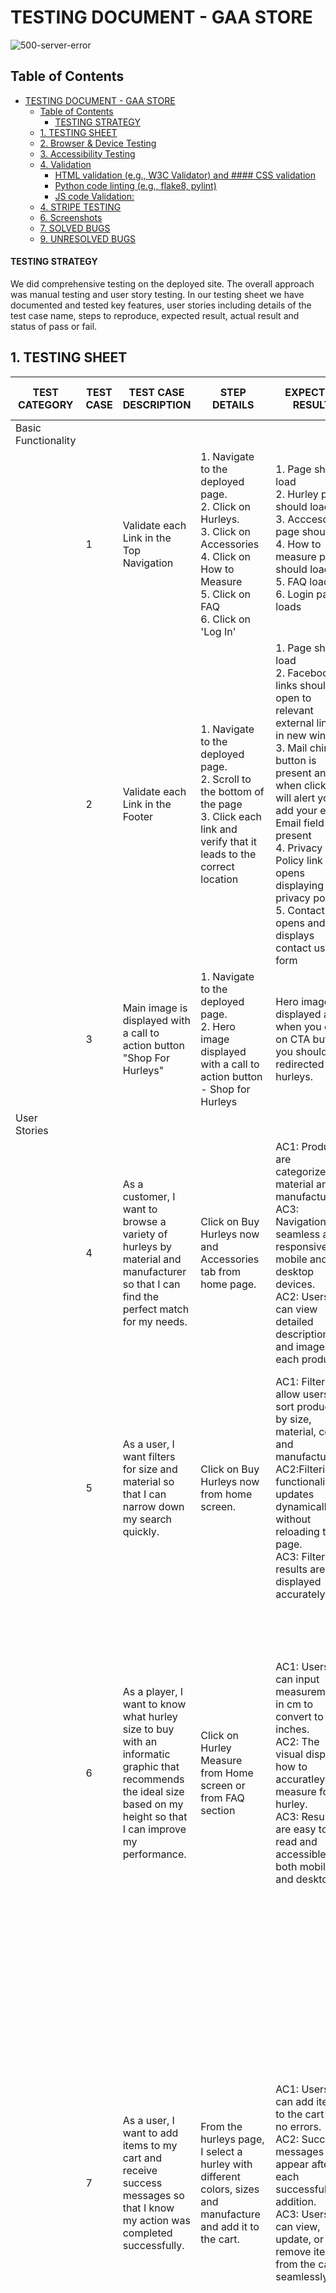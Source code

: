 # TESTING DOCUMENT - GAA STORE 

![500-server-error](https://github.com/user-attachments/assets/4e37eacd-de17-4cab-8df1-4613e7519633)


 
## Table of Contents

- [TESTING DOCUMENT - GAA STORE](#testing-document---gaa-store)
  - [Table of Contents](#table-of-contents)
      - [TESTING STRATEGY](#testing-strategy)
  - [1. TESTING SHEET](#1-testing-sheet)
  - [2. Browser \& Device Testing](#2-browser--device-testing)
  - [3. Accessibility Testing](#3-accessibility-testing)
  - [4. Validation](#4-validation)
      - [HTML validation (e.g., W3C Validator) and #### CSS validation](#html-validation-eg-w3c-validator-and--css-validation)
      - [Python code linting (e.g., flake8, pylint)](#python-code-linting-eg-flake8-pylint)
      - [JS code Validation:](#js-code-validation)
  - [4. STRIPE TESTING](#4-stripe-testing)
  - [6. Screenshots](#6-screenshots)
  - [7. SOLVED BUGS](#7-solved-bugs)
  - [9. UNRESOLVED BUGS](#9-unresolved-bugs)


#### TESTING STRATEGY 
We did comprehensive testing on the deployed site.  The overall approach was manual testing and user story testing. In our testing sheet we have documented and tested key features, user stories including details of the test case name, steps to reproduce, expected result, actual result and status of pass or fail. 

## 1. TESTING SHEET 

| TEST CATEGORY       | TEST CASE | TEST CASE DESCRIPTION                                                                                                                                                                                                                                                                                                  | STEP DETAILS                                                                                                                                                             | EXPECTED RESULT                                                                                                                                                                                                                                                                                                                                                                                                                                                                                                        | ACTUAL RESULT                                                                                                                                                                                                                                                                                                                                                                                                                                                                                                                                                                       | PASS / FAIL |
| ------------------- | --------- | ---------------------------------------------------------------------------------------------------------------------------------------------------------------------------------------------------------------------------------------------------------------------------------------------------------------------- | ------------------------------------------------------------------------------------------------------------------------------------------------------------------------ | ---------------------------------------------------------------------------------------------------------------------------------------------------------------------------------------------------------------------------------------------------------------------------------------------------------------------------------------------------------------------------------------------------------------------------------------------------------------------------------------------------------------------- | ----------------------------------------------------------------------------------------------------------------------------------------------------------------------------------------------------------------------------------------------------------------------------------------------------------------------------------------------------------------------------------------------------------------------------------------------------------------------------------------------------------------------------------------------------------------------------------- | ----------- |
| Basic Functionality |           |                                                                                                                                                                                                                                                                                                                        |                                                                                                                                                                          |                                                                                                                                                                                                                                                                                                                                                                                                                                                                                                                        |                                                                                                                                                                                                                                                                                                                                                                                                                                                                                                                                                                                     |
|                     | 1         | Validate each Link in the Top Navigation                                                                                                                                                                                                                                                                               | 1\. Navigate to the deployed page.<br>2\. Click on Hurleys.<br>3\. Click on Accessories<br>4\. Click on How to Measure<br>5\. Click on FAQ<br>6\. Click on 'Log In'      | 1\. Page should load<br>2\. Hurley page should load<br>3\. Acccesories page should<br>4\. How to measure page should load<br>5\. FAQ loads<br>6\. Login page loads<br><br>                                                                                                                                                                                                                                                                                                                                             | 1\. Page  loads<br>2\. Hurley  page loads<br>3\. Acccesories page loads<br>4\. How to measure page  loads<br>5\. FAQ loads<br>6\. Login page loads<br><br>                                                                                                                                                                                                                                                                                                                                                                                                                          | TRUE        |
|                     | 2         | Validate each Link in the Footer                                                                                                                                                                                                                                                                                       | 1\. Navigate to the deployed page.<br>2\. Scroll to the bottom of the page<br>3\. Click each link and verify that it leads to the correct location                       | 1\. Page should load<br>2\. Facebook links should open to relevant external links in new window<br>3\. Mail chimp button is present and when clicked will alert you to add your email. Email field is present<br>4\. Privacy Policy link opens displaying privacy policy<br>5\. Contact Us opens and displays contact us form<br>                                                                                                                                                                                      | 1\. Page  loads<br>2\. Facebook links open to fb page in new window<br>3\. Mail chimp button is present and when clicked alerst me to add  email. Email field is present<br>4\. Privacy Policy link opens displaying privacy policy<br>5\. Contact Us opens and displays contact us form<br>                                                                                                                                                                                                                                                                                        | TRUE        |
|                     | 3         | Main image is displayed with a call to action button "Shop For Hurleys"                                                                                                                                                                                                                                                | 1\. Navigate to the deployed page.<br>2\. Hero image displayed with a call to action button - Shop for Hurleys                                                           | Hero image displayed and when you click on CTA button you should be redirected to hurleys.                                                                                                                                                                                                                                                                                                                                                                                                                             | Hero image displayed and when I click on CTA button I am redirected to hurleys.                                                                                                                                                                                                                                                                                                                                                                                                                                                                                                     | TRUE        |
| User  Stories       |           |                                                                                                                                                                                                                                                                                                                        |                                                                                                                                                                          |                                                                                                                                                                                                                                                                                                                                                                                                                                                                                                                        |                                                                                                                                                                                                                                                                                                                                                                                                                                                                                                                                                                                     |             |
|                     | 4         | As a customer, I want to browse a variety of hurleys by material and manufacturer so that I can find the perfect match for my needs.                                                                                                                                                                                   | Click on Buy Hurleys now and Accessories tab from home page.                                                                                                             | AC1: Products are categorized by material and manufacturer.<br>AC3: Navigation is seamless and responsive on mobile and desktop devices.<br>AC2: Users can view detailed descriptions and images of each product.<br>                                                                                                                                                                                                                                                                                                  | 1\. When I click on hurleys, I can select the material and manufacturer.<br>2\. It is resposnisve on mobile and desktop.<br>3\. When I select a product I see a detailed dscription and image.                                                                                                                                                                                                                                                                                                                                                                                      | TRUE        |
|                     | 5         | As a user, I want filters for size and material so that I can narrow down my search quickly.                                                                                                                                                                                                                           | Click on Buy Hurleys now from home screen.                                                                                                                               | AC1: Filters allow users to sort products by size, material, color and manufacturer.<br>AC2:Filtering functionality updates dynamically without reloading the page.<br>AC3: Filtered results are displayed accurately.<br>                                                                                                                                                                                                                                                                                             | 1\. When I select from the hurley category I can click on the drop down arrow and select size, color, material and manufacturer.<br>2\. I can change options and it updates dynamically.<br>3\. All results are displayed correctly.                                                                                                                                                                                                                                                                                                                                                | TRUE        |
|                     | 6         | As a player, I want to know what hurley size to buy with an informatic graphic that recommends the ideal size based on my height so that I can improve my performance.                                                                                                                                                 | Click on Hurley Measure from Home screen or from FAQ section                                                                                                             | AC1: Users can input  measurement in cm to convert to inches.<br>AC2: The visual displays how to accuratley measure for a  hurley.<br>AC3: Results are easy to read and accessible on both mobile and desktop.                                                                                                                                                                                                                                                                                                         | 1\. When I click on hurley measure it has a clear visual display of how I should measure for my hurley.<br>2\. If I have meaured in cms I can enter this into the cms inches converter to get the correct hurley size.<br>3\. It is responsive and clear on both mobile and desktop devices.                                                                                                                                                                                                                                                                                        | TRUE        |
|                     | 7         | As a user, I want to add items to my cart and receive success messages so that I know my action was completed successfully.                                                                                                                                                                                            | From the hurleys page, I select a hurley with different colors, sizes and manufacture and add it to the cart.                                                            | AC1: Users can add items to the cart with no errors.<br>AC2: Success messages appear after each successful addition.<br>AC3: Users can view, update, or remove items from the cart seamlessly.                                                                                                                                                                                                                                                                                                                         | 1\. When I add a hurley to the cart a message no error message is displayed.<br>2\. When I add a product to the shopping bag a success message appears in the top right corner for 3 seconds giving me feedback that it has successully been added to the shopping bag.<br>3\. When I go to my shopping bag I can view the items I have added to the bag and I can increase or decrease the quantity without any errors on mobile and desktop.                                                                                                                                      | TRUE        |
|                     | 8         | As a user, I want success messages to appear when I add items to my cart so that I know my action was completed.                                                                                                                                                                                                       | I click and select a hurley or accessory and add it to the cart                                                                                                          | AC1: Success messages are displayed after every successful addition to the cart.<br>AC2: Messages are visually distinct and easy to understand.<br>AC3: Messages are responsive and consistent across devices.                                                                                                                                                                                                                                                                                                         | 1\. When I add items to the cart a success message is displayed in the top right corner and automatically disappears after 3 seconds. When I add a second and thrid item to the cart, the success message appears informing me that I have updated the cart.  2. The message is clear and consise with a green color for success and red for warning. 3. Message is consistent and works well on mobile and desktop devices.                                                                                                                                                        | TRUE        |
|                     | 9         | As a customer, I want to complete the checkout process easily so that I can quickly finalise my purchase.                                                                                                                                                                                                              | After adding items to the cart I proceed to payment.                                                                                                                     | AC1: Checkout flow includes billing, shipping, and payment sections.<br>AC2: Users can modify details before confirming the order.<br>AC3: Checkout is responsive and error-free.                                                                                                                                                                                                                                                                                                                                      | 1\. After adding items to the cart, I proceed to payments. I can view the items I have in my cart.  The field names are clear and easy to enter my details by tab or by clicking in each field. The name, address, email and payment details are displayed clearly.<br> 2. I can edit any field before clicking on the confirm order button. <br>3\. It clearly displays how much my card will be charged proior to clicking on confirming order. When I click on payment it processes my order and I can see a little circling order processing then show me a order success page. | TRUE        |
|                     | 10        | As a user, I want warning messages for incomplete or invalid inputs during checkout so that I can fix errors.                                                                                                                                                                                                          | I type in an invalid email without the @ symbol. I type in an invalid telephone number with letters. I type an invalid card number. I type in invalid year for the card. | AC1: Warning messages are triggered for missing or invalid information.<br>AC2: Messages clearly describe the issue and suggest corrective actions.<br>AC3: Warnings appear prominently without interrupting the checkout flow.                                                                                                                                                                                                                                                                                        | 1\. When I input a wrong card number I get alerted that it is an invalid number. When I input an invalid email or letters instead of a phone number I can alterted that it is invalid 2. When I enter numbers instead of a number in the telephone field I can alerted that it is invalid.<br>3\. Clear message are displayed to alert me of the error buy I can fix easily and proceed to checkout.                                                                                                                                                                                | TRUE        |
|                     | 11        | As a customer, I want to sign up for Mailchimp newsletters so that I can stay updated on deals and new products.                                                                                                                                                                                                       | I type in my email in the email field in the footer of the page and click on subscribe. I can see the subsucribe button on the bottom of each page on the site.          | AC1: Mailchimp integration collects email addresses securely.<br>AC2: Newsletter sign-up is accessible from multiple pages                                                                                                                                                                                                                                                                                                                                                                                             | 1\. Mailchimp is set up to collect my email address once I enter my email and click on sign up.<br>2\. I can enter my email in the footer of the site from any page on the site.                                                                                                                                                                                                                                                                                                                                                                                                    | TRUE        |
|                     | 12        | As a customer, I want to leave reviews about my purchases so that I can share feedback and see others’ experiences.                                                                                                                                                                                                    |                                                                                                                                                                          | AC1: Review submission is straightforward and accessible from product pages.<br>AC2: Reviews are displayed with ratings and timestamps.<br>AC3: Moderation tools prevent inappropriate content.                                                                                                                                                                                                                                                                                                                        |                                                                                                                                                                                                                                                                                                                                                                                                                                                                                                                                                                                     | TRUE        |
|                     | 13        | As a customer, I want an FAQ section to find answers to common questions so that I can make informed purchases.                                                                                                                                                                                                        | From the home page I click on the FAQ page.                                                                                                                              | AC1: FAQ section covers key topics<br>AC2: Questions and answers are displayed neatly in accordian style.<br>AC3: FAQ is easily accessible from the homepage.                                                                                                                                                                                                                                                                                                                                                          | 1\. I click on the FAQ page and see a list of relevant topics about hurleys and accessosies.<br>2\. The questions are clear and if I want to see the answer I click to expand the question with the answer. <br>3\. FAQ is on the navigation header and very accessible. On mobile it is accessible from the burger icon.                                                                                                                                                                                                                                                           | TRUE        |
|                     | 14        | As a user, I want a privacy policy page so that I feel confident my data is secure.                                                                                                                                                                                                                                    | Click on Privacy policy in footer                                                                                                                                        | AC1: Privacy policy page is accessible from the footer.<br>AC2: Content is clear, concise, and compliant with regulations.                                                                                                                                                                                                                                                                                                                                                                                             | 1\. I can see and easily click on the privacy statement which is displayed in the footer of the page.<br>2\. The conent of the privacy page is clear and consise and compliant with regulations                                                                                                                                                                                                                                                                                                                                                                                     | TRUE        |
|                     | 15        | As a website visitor, I want a custom 404 page to redirect me gracefully if a link is broken and 500 error if there is a server error                                                                                                                                                                                  | When I enter an incorrecty url I am navigated to a 404 page                                                                                                              | AC1: Custom 404 page provides helpful navigation links.<br>AC2: Design is consistent with the website’s branding.<br>AC3: Users can easily return to the homepage.<br>AC4: Custom 500 server error page provides helpful navigation links.                                                                                                                                                                                                                                                                             | 1\. After adding an incorrect url I get navigated to a customised 404 page which has a link to return me to the home page of the site. <br>2\. The design is consistent with the rest of the site.<br>3\. The link returns me to the home page.<br>4\. When I simulate a serer error I am navigated to a customised 500 page, a link takes me to the home page, the page design is consistent with the site.                                                                                                                                                                        | TRUE        |
|                     | 16        | As a user, I want a visually appealing homepage with hurling imagery, navigation, and footer so that I can quickly find what I’m looking for and feel immersed in the theme of Gaelic games.                                                                                                                           | When I enter the site the home page is clear, I can see naviagtion bar and footer, on a mobile I can see a burger icon which expands when clicked.                       | AC1: The homepage includes an enticing hero image featuring hurling players or equipment.<br>AC2: Navigation bar is clearly laid out with links to major sections (e.g., Product Categories, Hurley Size Calculator, FAQ).<br>AC3: Footer includes links to Privacy Policy, Mailchimp signup, and social media icons.<br>AC4: The layout is responsive and designed using reusable base.html files for consistency across pages.                                                                                       | 1\. The home page is attractive with a large hero image of a helmet, hurley and ball.<br>2\. The navigation bar is clear, and easy to view the relevant sections.<br>3\. The footer contains the facebook link to the company, a mail chimp sign up and privacy policy.<br>4\. The layout is consistent accross the site.                                                                                                                                                                                                                                                           | TRUE        |
|                     | 17        | As a user, I want to create a profile during my first purchase so that I can log in later and view my order history.                                                                                                                                                                                                   | Click Sign In /Log on on the nav bar                                                                                                                                     | AC1: Users can create a profile<br>AC2: Order history is accessible via the user profile dashboard after logging in.<br>AC3: Users can log in and out securely.<br>                                                                                                                                                                                                                                                                                                                                                    | 1\. I click on the sign up log in button<br>2\. I enter my username, email and password<br>3\. Once sucessfully logged in it say welcom and my name on my profile page<br>4\. The log in / sign up has changed to Hello Name<br>5\. I can add a shipping address<br>6\. I can view previous orders                                                                                                                                                                                                                                                                                  | TRUE        |
|                     | 18        | As a user, I want to save multiple shipping addresses so that I can quickly select my preferred address at checkout.                                                                                                                                                                                                   | Click Sign In /Log on on the nav bar                                                                                                                                     | AC1: Users can add, edit, and delete shipping addresses.<br>AC2: Users can mark one address as their default shipping address.<br>AC3: Users can select a saved address during checkout.<br>AC4: Shipping addresses remain stored in their account even after logging out.<br>AC5: The database properly associates multiple addresses with each user.<br>AC6: The feature is mobile-friendly and easy to use.                                                                                                         | 1\. I log in and go to the profile page<br>2\. I enter 2 shipping addresses<br>3\. I then go to the hurley section, add a hurley and proceed to checkout<br>4\. Under saved address I click on the drop down arrow and select an address<br>5\. The saved address prepoluates the fields<br>6\. I log out and log back in - my saved shipping addresses remain                                                                                                                                                                                                                      | TRUE        |
|                     | 19        | As a Superuser or Manager, I want to be able to create, read, update, and delete FAQs so that I can keep the FAQ section accurate and helpful for customers.                                                                                                                                                           | Click Sign In /Log on on the nav bar                                                                                                                                     | AC1: Superusers and Managers can create new FAQs.<br>AC2: Superusers and Managers can edit existing FAQ entries.<br>AC3: Superusers and Managers can delete outdated FAQs.<br>AC4: Users can only view the FAQ section but not modify it.<br>AC5: The FAQ management interface is accessible through the admin dashboard.<br>AC6: All changes are logged for tracking purposes.                                                                                                                                        | 1\. Signed in as a staff super user<br>2\. Profile page is open<br>3\. I naviage to the FAQ page<br>4\. Buttons are displayed beside each FAQ allowing me to edit or delete<br>5\. Before I delete a warning message alerts me to confirm<br>6\. Results are displayed immeadiatelu                                                                                                                                                                                                                                                                                                 | TRUE        |
|                     | 20        | As a developer, I need to create a structured business model, improve SEO, and set up marketing tools like Facebook and Mail chimp to increase visibility and drive customer engagement.                                                                                                                               | Follow CI's videos and tutorials on SEO and Marketing and create and SEO and Marketing.md                                                                                | AC1: A business model document is created outlining revenue streams and customer acquisition strategies<br>AC2: A Facebook page is set up and populated with relevant content.<br>AC3: A Mailchimp account is created for email marketing campaigns.<br>AC4: Keyword research is documented in the Marketing and SEO file.<br>AC5 The website is optimized for SEO best practices (metadata, alt tags, structured URLs, etc.).<br> AC6: A content strategy is defined including product descriptions, and FAQ updates. | AC1: A business model document is created outlining revenue streams and customer acquisition strategies<br>AC2: A Facebook page is set up and populated with relevant content.<br>AC3: A Mailchimp account is created for email marketing campaigns.<br>AC4: Keyword research is documented in the Marketing and SEO file.<br>AC5 The website is optimized for SEO best practices (metadata, alt tags, structured URLs, etc.).<br> AC6: A content strategy is defined including product descriptions, and FAQ updates.                                                              | TRUE        |
|                     | 21        | As a user, I want to add items to my cart and receive success messages so that I know my action was completed successfully.                                                                                                                                                                                            | Navigate to hurleys, added a hurley to the cart.                                                                                                                         | AC1: Users can add items to the cart with no errors.<br>AC2: Success messages appear after each successful addition.<br>AC3: Users can view, update, or remove items from the cart seamlessly.                                                                                                                                                                                                                                                                                                                         | 1\. Navigate to hurleys, added a hurley to the cart, success message displays in top right corner and dissappears after 3 seconds                                                                                                                                                                                                                                                                                                                                                                                                                                                   | TRUE        |
|                     | 22        | As a customer, I want to complete the checkout process easily so that I can quickly finalise my purchase.                                                                                                                                                                                                              | Added items to my bag and proceeded to checkout                                                                                                                          | AC1: Checkout flow includes billing, shipping, and payment sections.<br>AC2: Users can modify details before confirming the order.<br>AC3: Checkout is responsive and error-free.                                                                                                                                                                                                                                                                                                                                      | 1\. Added items to the bag<br>2\. Clicked on bag<br>3\. Summary of what is in my bag is displayed along with price<br>4\. Clicked on proceed to checkout<br>5\. Input fields are clear and straight forward<br>6\. Added test card details and submitted<br>7\. Page displaying success with my order number etc.                                                                                                                                                                                                                                                                   | TRUE        |
|                     | 23        | As an online shop owner, I want to receive customer enquiries via an online form,So that I can track, manage, and respond to them efficiently in Django Admin. I can use this valuable date to update FAQ and communicate with customer needs. As a user I want an easy way to contact the store to ask about a query. | Clicked on contact us in the footer                                                                                                                                      | criteria one: Users can submit enquiries through a contact form.<br>criteria two: Enquiries are stored in the database.<br>criteria three: Shop owners can view enquiries in Django Admin<br>criteria four: Shop owners can mark enquiries as "Read"<br>criteria five: The functionality is tested and works across devices                                                                                                                                                                                            | 1\. Clicked on the contact me in the footer<br>2\. Form is displayed and I enter my details<br>3\. Press submit with a success message displayed.<br>4\. As a staff member I log into django admin, navigate to messages, I can view message and tick if I want to show it has been dealth with.                                                                                                                                                                                                                                                                                    | 5           |
|                     | 24        | As a user, I want a privacy policy page so that I feel confident my data is secure.<br>                                                                                                                                                                                                                                | Clicked on Privacy Policy in the footer                                                                                                                                  | AC1: Privacy policy page is accessible from the footer.<br>AC2: Content is clear, concise, and compliant with regulations.                                                                                                                                                                                                                                                                                                                                                                                             | 1\. Clicked on privacy policey<br>2\. Privacy policy is displayed                                                                                                                                                                                                                                                                                                                                                                                                                                                                                                                   | TRUE        |
|                     | 25        | As a user, I want success messages to appear when I add items to my cart so that I know my action was completed.                                                                                                                                                                                                       | Naviaged to accessories, added a grip to my bag                                                                                                                          | AC1: Success messages are displayed after every successful addition to the cart.<br>AC2: Messages are visually distinct and easy to understand.<br>AC3: Messages are responsive and consistent across devices.                                                                                                                                                                                                                                                                                                         | 1\. Navigated to accessories, added a grip to my bag<br>2\. Success message is displayed                                                                                                                                                                                                                                                                                                                                                                                                                                                                                            | TRUE        |
|                     | 26        | As a customer, I want to sign up for Mailchimp newsletters so that I can stay updated on deals and new products.                                                                                                                                                                                                       | Naviaged to footer, entered email and click subscribe                                                                                                                    | AC1: Mailchimp integration collects email addresses securely.<br>AC2: Newsletter sign-up is accessible from multiple pages (e.g., footer, pop-up).<br>AC3: Confirmation messages are sent after successful sign-ups.                                                                                                                                                                                                                                                                                                   | 1\. Naviaged to footer, entered email and click subscribe<br>2\. Logged into mail chimp account, saw emails collected                                                                                                                                                                                                                                                                                                                                                                                                                                                               | TRUE        |
|                     | 27        | As a customer I want to send a gift message with the products items                                                                                                                                                                                                                                                    | Add some items to the bag, click on bag, tick the gift message bos, write a message, submit.                                                                             | AC1: User gets feed back when they submit a message.<br>AC2: Message is displayed on checkout success page.                                                                                                                                                                                                                                                                                                                                                                                                            | Added some items to the bag, clicked on bag, ticked the gift message bos, wrote a message, clicked on submit. Received confirmation that the message was succcessful. Continued to a successful payment. Gift message displayed on Thank you for your order page.                                                                                                                                                                                                                                                                                                                   | TRUE        |
|                     | 28        | As a customer with a user profile I want to see previos orders                                                                                                                                                                                                                                                         | Click into login, enter username and password. Click on my name in the nav bar, directed to profile, view list of previos orders, click to expand order detail.          | AC1: Use with a profile and who has made previous orders when logged in can view previous order.<br>AC2: The orders are displayed and be expanded to more detail when clicked on                                                                                                                                                                                                                                                                                                                                       | Click into login, enter username and password. Click on my name in the nav bar, directed to profile, viewed list of previous orders, clicked  to expand order detail and I viewed the detals.                                                                                                                                                                                                                                                                                                                                                                                       | TRUE        |



##  2. Browser & Device Testing


| Responsiveness |      |                                    |                                                                                                                                                          |                                                                                          |
| -------------- | ---- | ---------------------------------- | -------------------------------------------------------------------------------------------------------------------------------------------------------- | ---------------------------------------------------------------------------------------- |
|                | TC01 | Page works on mobile screens       | 1\. Navigate to the deployed page on iphone12<br>2\. Verify the basic functionality of the app                                                           | 1\. Deployed page opens<br>2\. App functionality works<br>3\. Looks good on small screen | TRUE |
|                | TC01 | Page works on tablet screens       | 1\. Navigate to the deployed page.<br>2\. Open the developer tools<br>3\. Set the window size to 650px<br>4\. Verify the basic functionality of the app  | 1\. Deployed page opens and window size is set.<br>2\. App functionality works           | TRUE |
|                | TC03 | Page works on desktop screens      | 1\. Navigate to the deployed page.<br>2\. Open the developer tools<br>3\. Set the window size to 1200px<br>4\. Verify the basic functionality of the app | 1\. Deployed page opens and window size is set.<br>2\. App functionality works           | TRUE |
|                | TC04 | Page works on wide screen desktops | 1\. Navigate to the deployed page.<br>2\. Open the developer tools<br>3\. Set the window size to 2200px<br>4\. Verify the basic functionality of the app | 1\. Deployed page opens and window size is set.<br>2\. App functionality works           | TRUE |

##  3. Accessibility Testing

The site passed accessibility testing. After passing it through wave I made some more improvements. It scores a 95 on lighthouse. 

![WAVE Screen Reader](https://github.com/user-attachments/assets/270e8b4d-3c22-4db2-8db0-344cea2359ec)

![WAVE Features](https://github.com/user-attachments/assets/d6ef98c3-9776-4691-8d01-590ea1cd3ce9)

![Light House Test](https://github.com/user-attachments/assets/0afe9c4c-9dc3-4e50-bfff-0a9c9f8db078)



## 4. Validation

NOTE: I did not validate or remove commented out code in SETTINGS.py or the privacy policy or any other files that I didn't create as we were advised not to do that in the CI course videos. 
To validate the html I went to the deployed site, right clicked and copied the code from View Page Source. I have put these as pass in  my sheet, base.html and main-nav.html as they were part of the source code.

#### HTML validation (e.g., W3C Validator) and #### CSS validation

CSS for website passes validation test:

<img width="1374" height="515" alt="css validator" src="https://github.com/user-attachments/assets/d92a3763-905b-47b9-926b-1c14fdc8311f" />


| CSS Validation Check List |      |
| ------------------------- | ---- |
|                           |      | Check for un-used code |
| checkout.css              | Pass | Clear |
| bag.css                   | Pass | Clear |
| order_detail.css          | Pass | Clear |
| faq.css                   | Pass | Clear |
| login css                 | Pass | Clear |
| base.css                  | Pass | Clear |
| products.css              | Pass | Clear |
|                           |      |  |
| HTML Validation           |      |  |

All HTML urls rechecked and corrected for errors and passed 22.07.25

#### HTML for website passes validation test:

#### Main Page
<img width="766" height="440" alt="HTML Full url checked" src="https://github.com/user-attachments/assets/fb8f42a0-d708-45cc-957a-88b129ac6935" />

#### User Profile Page
<img width="1079" height="773" alt="User Dashboard Profiles Page validated" src="https://github.com/user-attachments/assets/acfa4b1e-49f3-4a03-8e33-6befe5fb90ea" />

#### Signout Page
<img width="1126" height="714" alt="Signout page validated" src="https://github.com/user-attachments/assets/e41fe2d5-00c0-4359-8241-e631a143918b" />

#### Hurleys Page
<img width="831" height="453" alt="Hurleys page validated" src="https://github.com/user-attachments/assets/7a003a67-6725-423e-ac8c-8f043ab71f0c" />

#### How to Measure Page
<img width="882" height="452" alt="How to measure page validated" src="https://github.com/user-attachments/assets/2026371a-68cb-4632-b93a-e595249dbe4a" />

#### FAQ Page
<img width="787" height="457" alt="FAQ page validated" src="https://github.com/user-attachments/assets/24709a99-9470-416f-ab2b-540aaeef01e0" />

#### Contact Us Page
<img width="772" height="447" alt="Contact page validated" src="https://github.com/user-attachments/assets/f8716bae-bf66-4e9e-a54c-900d50da8bd3" />

#### Bag Page
<img width="787" height="448" alt="Bag page validated" src="https://github.com/user-attachments/assets/cea90351-badc-450d-9ca5-e937ef098b59" />

#### Accessories Page
<img width="818" height="460" alt="Accessories Page validated" src="https://github.com/user-attachments/assets/1de75fb4-5e76-413c-bcb6-2b476ffe05a1" />





#### Python code linting (e.g., flake8, pylint)

| Python Linter used: | https://pep8ci.herokuapp.com/ |
| ------------------- | ----------------------------- |
|                     |                               |  |
| App                 | File                          | Pass - NO errors |
| Bag                 | Content Processors            | TRUE |
| Bag                 | urls.py                       | TRUE |
| Bag                 | views.py                      | TRUE |
|                     |                               |  |
| checkout            | admin.py                      | TRUE |
| checkout            | apps.py                       | TRUE |
| checkout            | forms.py                      | TRUE |
| checkout            | models.py                     | TRUE |
| checkout            | urls.py                       | TRUE |
| checkout            | views.py                      | TRUE |
|                     |                               |  |
| core                | admin.py                      | TRUE |
| core                | apps.py                       | TRUE |
| core                | forms.py                      | TRUE |
| core                | models.py                     | TRUE |
| core                | urls.py                       | TRUE |
| core                | views.py                      | TRUE |
|                     |                               |  |
| gaa_store           | asgi.py                       | TRUE |
| gaa_store           | urls.py                       | TRUE |
| gaa_store           | views.py                      | TRUE |
| gaa_store           | wsgi.py                       | TRUE |
| gaa_store           | settings.py                   | N/a |
|                     |                               |  |
| home                | urls.py                       | TRUE |
| home                | views.py                      | TRUE |
| home                | apps.py                       | TRUE |
|                     |                               |  |
| products            | admin                         | TRUE |
| products            | apps.py                       | TRUE |
| products            | models.py                     | TRUE |
| products            | urls.py                       | TRUE |
| products            | views.py                      | TRUE |
|                     |                               |  |
| profiles            | apps.py                       | TRUE |
| profiles            | forms.py                      | TRUE |
| profiles            | models.py                     | TRUE |
| profiles            | urls.py                       | TRUE |
| profiles            | views_allauth.py              | TRUE |
| profiles            | views.py                      | TRUE |
|                     |                               |  |
| manage.py           |                               | TRUE |

![Python Linter](https://github.com/user-attachments/assets/4439913a-1146-4e48-9429-3149a7d54213)


#### JS code Validation: 

| JS Linter used: |                    | https://jshint.com/ |
| --------------- | ------------------ | ------------------- |
|                 |                    |                     |
|                 |                    |                     |
| App             | File               | Pass - NO errors    |
|                 |                    |                     |
| bag             | bag.js             | TRUE                |
|                 |                    |                     |
| checkout        | checkout.js        | TRUE                |
|                 | stripe_elements.js | TRUE                |
|                 |                    |                     |
| static          | coverter.js        | TRUE                |
|                 | main.js            | TRUE                |

![JS Validation](https://github.com/user-attachments/assets/55aebcab-2a79-4a7f-b849-0a06be814c3a)


## 4. STRIPE TESTING 
|                              | CARD NUMBER         | PAYMENT ACCEPTED | ORDER IS CREATED IN DATABASE | SUCCESS/ERROR MESSAGE IS SHOWN | STRIPE DASHBOARD CONFIRMED WEBHOOK EVENT |
| ---------------------------- | ------------------- | ---------------- | ---------------------------- | ------------------------------ | ---------------------------------------- |
| Test Card Payments (Success) | 4242 4242 4242 4242 | TRUE             | TRUE                         | TRUE                           | TRUE                                     |
| Test Card Payments (Failure) | 4000 0000 0000 0002 | FALSE            | FALSE                        | TRUE                           | TRUE                                     |
| Invalid Card number          | 3030 3030 3030 0345 | FALSE            | FALSE                        | TRUE                           | FALSE                                    |


I ensured my webhooks and stripe keys were stored in my env.py file which is listed under gitignore. I was worried that they were exposed so I got new keys and replaced. Then I wrote a command in the terminal to delete records of keys from the repository. 

TEST WEBHOOKS
I logged on to the stripe dashboard to ensure that the webhook endpoint received and processed the event. 

EXPIRED CARDS 
I receive an alert message that my card is expired and I am unable to proceed until rectified, the payment process and order do not get processed. 



## 6. Screenshots

![Stipe Webhooks success](https://github.com/user-attachments/assets/a5830cb4-35b3-4ca9-85ea-bb2629afd3d5)

<img width="1696" height="1025" alt="404 page not found" src="https://github.com/user-attachments/assets/4be451bc-7665-4cee-993e-d792c6b76f34" />

<img width="1413" height="290" alt="Screenshot 2025-07-30 at 09 04 33" src="https://github.com/user-attachments/assets/780c4b91-b32d-4def-b203-4936f704d110" />




## 7. SOLVED BUGS 

**BUG**: When I ran the server, received the following error:

 File "/Users/vikimulhall/GAA_STORE/products/views.py", line 1, in <module>
    from django.shortcuts import renderget_object_or_404
ImportError: cannot import name 'renderget_object_or_404' from 'django.shortcuts' (/Library/Frameworks/Python.framework/Versions/3.12/lib/python3.12/site-packages/django/shortcuts.py). Did you mean: 'get_object_or_404'?

**RESOLVED BY**: Went to my views.py file and saw I had a typo in the import line. Amended and started server again. 

**BUG**: After adding the hurley page, it wouldn't display and sent the following error in the terminal:

Not Found: /hurleys/
[25/Apr/2025 15:06:51] "GET /hurleys/ HTTP/1.1" 404 2717

**RESOLVED BY**: Realised I had forgotten to include the products app in the main urls.py. I then also included the hurling page itself. 

 **BUG**: Hurley images not being displayed & not consistent size.  
 **RESOLVED BY**: Changed location of images to the static folder, restarted server, only the ash image displayed, checked for typos, found dashes rather than hyphens, amended in the html page and resolved problem. To fix the inconsistent size of the ash hurley image compared to the other two, I added some css, which did not work, so I fixed the image again in Canva and resaved and loaded and it worked when refreshed. 

 **BUG**: Created a hurling calculator, when the user enters the measurement in cms it will give the result in inches. On testing when I entered a number, no result was displayed. 
 **RESOLVED BY:** Checked the css and js and it seemed ok. Went to inspector tools and found the error that the converter.js was not found.  Realised I had spelled the converter.js file incorrectly in the directory. 

 ![converter js file spelled incorrectly](https://github.com/user-attachments/assets/20099172-ae50-45a4-9572-e1b82df89405)

 **BUG**: Creating a horizontal line to divide the helmet from hurley measurement section. 
**RESOLVED BY:** Checked using inspection tools, the width appeared as 0.  When I googled it, this can be an issue with flexbox layouts.  Applied some width in css and the issue was resolved. 
 
<img width="1264" alt="horizontal line bug no width" src="https://github.com/user-attachments/assets/f368d998-8f43-4d60-95d1-596241266d7b" />

 **BUG**: Creating a FAQ page, for better UX I wanted to list the FAQ and if you click on the question it expands, so I used boostraps data-toggle accordion feature.  When I started the server it just displayed the question and the answer and had no toggle feature. 
 **RESOLVED BY:** I opened my development tools and checked my console and when I clicked on a question it displayed an error message. The error message indicates that in my collapse.js, something is null where an object is expected. This error can happen if you try to operate on an element that doesn't exist on the page.
I had put my converter calculator script into my base.file, which I should of kept in my how_to_measure.html file as base.html shares with everything else including my FAQ page.  I put my script files in base.html into the correct order.  I also reviewed my FAQ html structure as this can cause errors too. I restarted the server and now it is working. 

<img width="1217" alt="JS null error FAQ bug" src="https://github.com/user-attachments/assets/46484b58-2f93-403a-ab17-fe7b67a48b16" />

**BUG:** After fixing my FAQ bug, I checked to see if my converter calculator works and even though I entered a valid number is sent the error message that I entered an invalid number.  
**RESOLVED BY:** I opened up my inspector tools and could not see any error messages. Then reviewed my script on my html page and realised I put it in the wrong place, amended it and converter calculator working again. 

**BUG:** ValueError at /products/. The 'image' attribute has no file associated with it. After adding some test products through my django admin panel, when I ran the server this error was displayed. 
**RESOLVED BY:** I had come across it in the walk-thru also, so I added a default-image.jpeg to my static files and put an if else option in my product_list.html to use the default if no product img present. I will fix the image files but I just wanted to review the layout before committing to data. 

**BUG:** On my views.py file I had a red underline and when I right clicked it said - Unable to import 'django.urls'PylintE0401:import-error. 
**RESOLVED BY:** I knew I had installed django but checked again by typing pip show django in the terminal. I could see my virtual env was running. I opened up setting in my VS code and updated my pylint settings.  This worked and cut down on my errors to do with importing so that I could concentrate on the remaining. 

**BUG:** I needed to modify my model, as I wanted the user to be able to choose which manufacturers hurley they wanted. So  I created a new model and deleted it from the hurley model. I thought I had made migrations and run migrations but I obviously did something wrong and ended up with countless errors after errors for a day saying my table already existed but they didn't.
**RESOLVED BY:** Walking away from the laptop and returning. The advice I was getting on-line was to delete all previous migrations and reapply them, which I did but didn't solve the problem.  Ran my models.py though perplexity and was shown I had manufacturers in my grips which I shouldn't have had, amended that.  Stack overflow advised to delete my database, which I did and then reapply migrations which I did and it worked then. 

**BUG:** I realised that should of used a general product_detail.html rather than separate product detail pages to reuse code and work with the product list dynamically. So I set about to do that. Received an error page NoReverseMatch at /products/hurley/1/. Reverse for 'add_to_bag' with arguments '('',)' not found. 1 pattern(s) tried: ['bag/add/(?P<product_id>[0-9]+)/\\Z']. 
**RESOLVED BY:** I fixed a typo in my nested form. I reviewed by views, concentrating on hurley_details as this was highlighted in grey in the error page. In my return render I changed 'hurley': hurley.product to 'product': hurley.product and this fixed it. 

**BUG:**  When checking my products were displaying, I noticed that grips was not displaying a colour drop down arrow, which it should have. 
**RESOLVED BY:**  Checked by def grip_detail view which looked correct, checked my grips model which also looked correct. After checking my product list template, I had a naming typo error which I corrected and I was missing the logic for grips, I added the condition to check if it was a grip to render the colour dropdown, which resolved the bug. 

**BUG:** Spent the day trying to get my bag to display anything, after adding items to it. 
**RESOLVED BY:** I had a few issues which got me into a lot of checks and rechecks.  My product_key and product_id were conflicting in my context-processor.py and views.py file. I wasn't iterating through my products correctly in my bag.html file. After fixing these errors it finally displayed the items on the table. 

**BUG:** When bag displayed, the product, description were not being displayed. 
**RESOLVED BY:** Added product under bag_contents in views.py and it displayed. 

**BUG:** I wanted to create a 'Gift Message ‘function.  So in the bag.html, I created a tick box and a message box. If the box was ticked the user could write a gift message. But when the box was ticked, I couldn't write in the box. 
**RESOLVED BY:**  I checked my js code and it seemed ok. When I opened but my console and clicked on the tick box, nothing was happening so I figured the js and event listener were not being called. I removed the js code from the bottom of the bag.html and created a specific js file for bags app under the static folder as I thought the base.html and its scripts could be affecting it. Finally I changed {%block postloadjs %} to {% block extra_js %} and this  fixed it.   

**BUG:** Order Summary not displaying on checkout page. 
**RESOLVED BY:**  I learnt a lot with this bug. Firstly I had not imported my context-processors file correctly into my checkout views. Fixed that, but no resolution. Checked my views.py and context processors, checked my product models, checked my html. Everything looked ok. Put debugging statements in the checkout views, which displayed the correct output in the terminal, so that was working. Then put debugging statements in the context processors and that verified that my grand total was working, then I put debugging statements in my html, activated the server and went to checkout and right clicked to view page source - and all my products were listed there. After hours and hours of trying to fix this error, I put my cursor over the order summary as if to highlight and realised it was white text on a white background! I may have cursed a little. Added some css to my base.css file and finally all was fixed.

**BUG:** Billing & Shipping field input narrow and not taking up full width
**RESOLVED BY:**  It appeared like this was due to some conflicting css rules. I checked base.css to see if there were any .form-control rules, but there were not.  I applied them to checkout.css but nothing changed.  I used !important beside it but still no luck. I ensured the checkout.css for the checkout page was loading by inspecting it in chrome developer and checking the network tab, yes that was loading. I checked the html form was inside the .col -md-6. I thought the fields were constrained by bootstrap but in the end it was by their own css, so I targeting each element of the form field putting !important beside them, checkout-form imput, select and text area.  Finally this worked but then my tick boxes got misaligned. So I updated the css again to apply width of 100% to only text-based inputs. Finally sorted. 

**BUG:** Setting up stripe, I could not input anything in the card number field. 
**RESOLVED BY:** After spending a day and half, debugging, firstly I had a form nested within a form, which was incorrect. Fixed that. Checked css and any parents that might be having an effect. I added debugging to the stripe_elements.js and found that they weren't being loaded in the console. I had the script tag in my checkout.html I had {%block postload_js %} rather than {%block extra_js %}. After I did that I could see it in my console but it was showing a 404 error.  My settings.py were fine, with regards my static files, and I had listed checkout under apps. But it was file path was incorrect. I fixed that and finally it was resolved. 

**BUG:** When pushing to my main branch, I was not allowed because gitpod told me I had exposed secret keys. 
**RESOLVED BY:** I was surprised by this, as I had added the env.py file at the beginning of the project and added it to a git ignore file. I then made sure my secret keys were never in settings or anywhere else other than my env.py file so I was surprised to see the message. I checked the gitignore.py file for spelling errors etc. to see that it was in fact not in my main root directory, so I moved it to my main root directory. Then I went into stripe to access new secret key and I generated a new django secret key. Saved them to env.py. I then ran git filter-repo --replace-text <(echo 'old-secret-key==>REMOVED_SECRET_KEY').  When I did a git push origin I had to do a force push and it still wouldn't push so then in the terminal it brought be to a gitpod link where I selected the following in screen shot to move on as I know I have new secret keys which have not been exposed. 

**BUG:** I created a new model for my FAQ's. I wanted to link my How to measure page into one of the FAQs but it just kept plain text rather than a link. 
**RESOLVED BY:** Resolved by adding {{ faq.answer|safe }} which allows the HTML tag to become clickable. 

**BUG:** I am trying to deploy to heroku.  But it keeping failing.  I made a terrible error when starting my project and foolishly named it in uppercase GAA_STORE - I have tried to rename it and seem to have remained in lowercase using various renaming commands but my deployment still isn't working.  

**RESOLVED BY:**
I entered my screen shots into perplexity and it says I have the following problem: "Somewhere in your code or in your Procfile/gunicorn invocation, you’re still referencing a top‐level package called GAA_STORE (all-caps), which no longer exists on disk – you’ve renamed the folder to lowercase but Git (on a case-insensitive macOS filesystem) hasn’t actually recorded the change. Heroku, seeing your web: gunicorn gaa_store.wsgi:application Procfile, then tries to import gaa_store.wsgi… but your repo still thinks the folder is called “GAA_STORE”, so nothing called “gaa_store” is found, the import blows up, and gunicorn aborts with “worker failed to boot.”

## 9. UNRESOLVED BUGS

**BUG:** Bag contents table not responsive on Firefox but perfect in Chrome.
**ATTEMPTED FIXES:** After looking on the net, this seems to be a common problem. Stack overflow suggested a field set and nest table within it, no luck, tried custom css, still no luck, reviewed code for errors and all seemed to be ok. Deleted custom css code and field set and no change.  I have spent a few hours trying to fix and need to step away from it now. I will try to revert back again if I have time. 

**BUG:** Combined user log in user log in. The plan was that if a user logged in they would be taken straight to their user profile page where they see (if any) their saved shipping addresses and previous orders. While if a shop owner aka 'staff' log in they would be diverted to the FAQ page where they could perform CRUD, but I couldn't get it to divert to another page. I hope to figure this out when I have time in the future. 
**ATTEMPTED FIXES:** I spent over 2 days trying to work this out, tried many approaches but couldn't fix it. Code seems correct but I think django picking up another 'user' within its system that I couldn't identify. 


